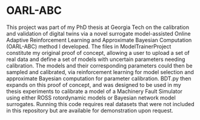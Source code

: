 # OARL-ABC
This project was part of my PhD thesis at Georgia Tech on the calibration and validation of digital twins via a novel surrogate model-assisted Online Adaptive Reinforcement Learning and Approximate Bayesian Computation (OARL-ABC) method I developed. The files in ModelTrainerProject constitute my original proof of concept, allowing a user to upload a set of real data and define a set of models with uncertain parameters needing calibration. The models and their corresponding parameters could then be sampled and calibrated, via reinforcement learning for model selection and approximate Bayesian computation for parameter calibration. BDT.py then expands on this proof of concept, and was designed to be used in my thesis experiments to calibrate a model of a Machinery Fault Simulator using either ROSS rotordynamic models or Bayesian network model surrogates. Running this code requires real datasets that were not included in this repository but are available for demonstration upon request.

